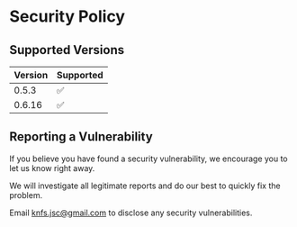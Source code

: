 # Security Policy

## Supported Versions

| Version | Supported          |
| ------- | ------------------ |
| 0.5.3   | :white_check_mark: |
| 0.6.16   | :white_check_mark: |


## Reporting a Vulnerability

If you believe you have found a security vulnerability, we encourage you to let us know right away.

We will investigate all legitimate reports and do our best to quickly fix the problem.

Email knfs.jsc@gmail.com to disclose any security vulnerabilities.
